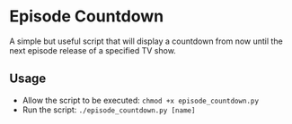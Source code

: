 # Episode Countdown
A simple but useful script that will display a countdown from now until the next episode release of a specified TV show.

## Usage
* Allow the script to be executed: `chmod +x episode_countdown.py`
* Run the script: `./episode_countdown.py [name]`
